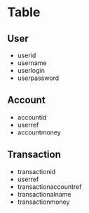 # Table
## User
- userid
- username
- userlogin
- userpassword

## Account
- accountid
- userref
- accountmoney
 
## Transaction
- transactionid
- userref
- transactionaccountref
- transactionalname 
- transactionmoney
